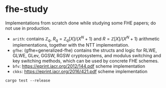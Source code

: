 # fhe-study
Implementations from scratch done while studying some FHE papers; do not use in production.

- `arith`: contains $\mathbb{Z}_q$, $R_q=\mathbb{Z}_q[X]/(X^N+1)$ and $R=\mathbb{Z}[X]/(X^N+1)$ arithmetic implementations, together with the NTT implementation.
- `gfhe`: (gfhe=generalized-fhe) contains the structs and logic for RLWE, GLWE, GLev, GGSW, RGSW cryptosystems, and modulus switching and key switching methods, which can be used by concrete FHE schemes.
- `bfv`: https://eprint.iacr.org/2012/144.pdf scheme implementation
- `ckks`: https://eprint.iacr.org/2016/421.pdf scheme implementation

`cargo test --release`
